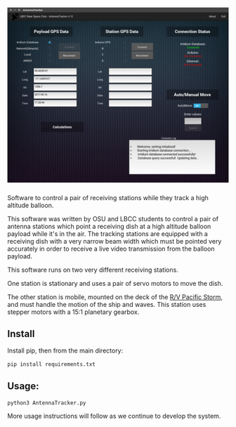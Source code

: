 # ![Eclipse 2017 Antenna Tracker](img/screenshot.png)

Software to control a pair of receiving stations while they track a high
altitude balloon.

This software was written by OSU and LBCC students to control a pair of antenna
stations which point a receiving dish at a high altitude balloon payload while
it's in the air.  The tracking stations are equipped with a receiving dish with
a very narrow beam width which must be pointed very accurately in order to
receive a live video transmission from the balloon payload.

This software runs on two very different receiving stations.

One station is stationary and uses a pair of servo motors to move the dish.

The other station is mobile, mounted on the deck of the
[R/V Pacific Storm](http://ceoas.oregonstate.edu/pacificstorm/), and
must handle the motion of the ship and waves.  This station uses stepper
motors with a 15:1 planetary gearbox.

## Install

Install pip, then from the main directory:

```
pip install requirements.txt
```

## Usage:

```
python3 AntennaTracker.py
```

More usage instructions will follow as we continue to develop the system.

